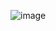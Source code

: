 ![image](https://github.com/Devraj-Biswas/NPS-Dashboard/assets/137283475/1aaf0df8-caca-4970-95d7-64b74e3dbd1b)
